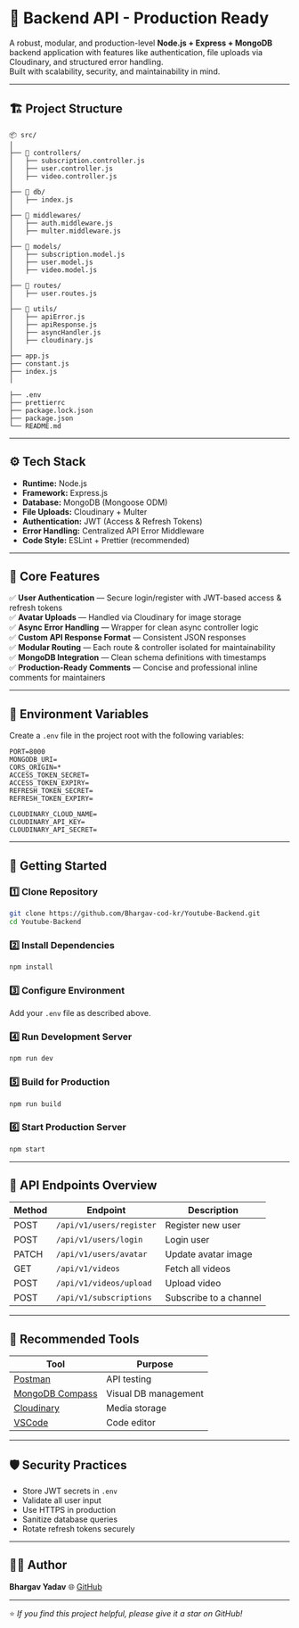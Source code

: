 # 🚀 Backend API - Production Ready

A robust, modular, and production-level **Node.js + Express + MongoDB** backend application with features like authentication, file uploads via Cloudinary, and structured error handling.  
Built with scalability, security, and maintainability in mind.

---

## 🏗️ Project Structure

```
📦 src/
│
├── 📁 controllers/
│   ├── subscription.controller.js
│   ├── user.controller.js
│   ├── video.controller.js
│
├── 📁 db/
│   ├── index.js
│
├── 📁 middlewares/
│   ├── auth.middleware.js
│   ├── multer.middleware.js
│
├── 📁 models/
│   ├── subscription.model.js
│   ├── user.model.js
│   ├── video.model.js
│
├── 📁 routes/
│   ├── user.routes.js
│
├── 📁 utils/
│   ├── apiError.js
│   ├── apiResponse.js
│   ├── asyncHandler.js
│   ├── cloudinary.js
│
├── app.js
├── constant.js
├── index.js
│

├── .env
├── prettierrc
├── package.lock.json
├── package.json
└── README.md
```

---

## ⚙️ Tech Stack

- **Runtime:** Node.js  
- **Framework:** Express.js  
- **Database:** MongoDB (Mongoose ODM)  
- **File Uploads:** Cloudinary + Multer  
- **Authentication:** JWT (Access & Refresh Tokens)  
- **Error Handling:** Centralized API Error Middleware  
- **Code Style:** ESLint + Prettier (recommended)

---

## 🧩 Core Features

✅ **User Authentication** — Secure login/register with JWT-based access & refresh tokens  
✅ **Avatar Uploads** — Handled via Cloudinary for image storage  
✅ **Async Error Handling** — Wrapper for clean async controller logic  
✅ **Custom API Response Format** — Consistent JSON responses  
✅ **Modular Routing** — Each route & controller isolated for maintainability  
✅ **MongoDB Integration** — Clean schema definitions with timestamps  
✅ **Production-Ready Comments** — Concise and professional inline comments for maintainers  

---

## 🧠 Environment Variables

Create a `.env` file in the project root with the following variables:

```
PORT=8000
MONGODB_URI=
CORS_ORIGIN=*
ACCESS_TOKEN_SECRET=
ACCESS_TOKEN_EXPIRY=
REFRESH_TOKEN_SECRET=
REFRESH_TOKEN_EXPIRY=

CLOUDINARY_CLOUD_NAME=
CLOUDINARY_API_KEY=
CLOUDINARY_API_SECRET=
```

---

## 🚀 Getting Started

### 1️⃣ Clone Repository
```bash
git clone https://github.com/Bhargav-cod-kr/Youtube-Backend.git
cd Youtube-Backend
```

### 2️⃣ Install Dependencies
```bash
npm install
```

### 3️⃣ Configure Environment
Add your `.env` file as described above.

### 4️⃣ Run Development Server
```bash
npm run dev
```

### 5️⃣ Build for Production
```bash
npm run build
```

### 6️⃣ Start Production Server
```bash
npm start
```

---

## 📡 API Endpoints Overview

| Method | Endpoint | Description |
|--------|-----------|-------------|
| POST | `/api/v1/users/register` | Register new user |
| POST | `/api/v1/users/login` | Login user |
| PATCH | `/api/v1/users/avatar` | Update avatar image |
| GET | `/api/v1/videos` | Fetch all videos |
| POST | `/api/v1/videos/upload` | Upload video |
| POST | `/api/v1/subscriptions` | Subscribe to a channel |

---

## 🧰 Recommended Tools

| Tool | Purpose |
|------|----------|
| [Postman](https://www.postman.com/) | API testing |
| [MongoDB Compass](https://www.mongodb.com/products/compass) | Visual DB management |
| [Cloudinary](https://cloudinary.com/) | Media storage |
| [VSCode](https://code.visualstudio.com/) | Code editor |

---

## 🛡️ Security Practices

- Store JWT secrets in `.env`
- Validate all user input
- Use HTTPS in production
- Sanitize database queries
- Rotate refresh tokens securely

---

## 🧑‍💻 Author

**Bhargav Yadav**  🌐 [GitHub](https://github.com/Bhargav-cod-kr)

---

⭐ *If you find this project helpful, please give it a star on GitHub!*

